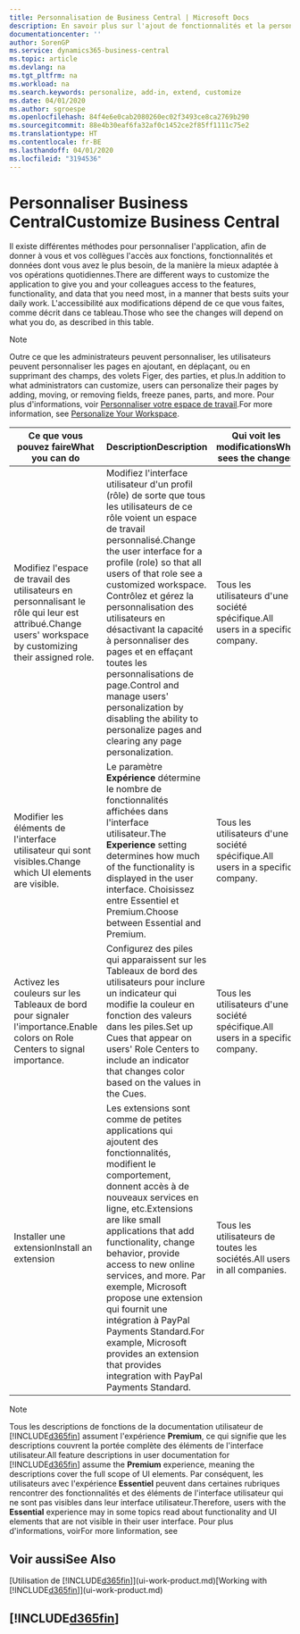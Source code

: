 ```yaml
---
title: Personnalisation de Business Central | Microsoft Docs
description: En savoir plus sur l'ajout de fonctionnalités et la personnalisation de Business Central.
documentationcenter: ''
author: SorenGP
ms.service: dynamics365-business-central
ms.topic: article
ms.devlang: na
ms.tgt_pltfrm: na
ms.workload: na
ms.search.keywords: personalize, add-in, extend, customize
ms.date: 04/01/2020
ms.author: sgroespe
ms.openlocfilehash: 84f4e6e0cab2080260ec02f3493ce8ca2769b290
ms.sourcegitcommit: 88e4b30eaf6fa32af0c1452ce2f85ff1111c75e2
ms.translationtype: HT
ms.contentlocale: fr-BE
ms.lasthandoff: 04/01/2020
ms.locfileid: "3194536"
---
```

# <a name="customize-business-central"></a><span data-ttu-id="1b908-103">Personnaliser Business Central</span><span class="sxs-lookup"><span data-stu-id="1b908-103">Customize Business Central</span></span>
<span data-ttu-id="1b908-104">Il existe différentes méthodes pour personnaliser l'application, afin de donner à vous et vos collègues l'accès aux fonctions, fonctionnalités et données dont vous avez le plus besoin, de la manière la mieux adaptée à vos opérations quotidiennes.</span><span class="sxs-lookup"><span data-stu-id="1b908-104">There are different ways to customize the application to give you and your colleagues access to the features, functionality, and data that you need most, in a manner that bests suits your daily work.</span></span> <span data-ttu-id="1b908-105">L'accessibilité aux modifications dépend de ce que vous faites, comme décrit dans ce tableau.</span><span class="sxs-lookup"><span data-stu-id="1b908-105">Those who see the changes will depend on what you do, as described in this table.</span></span>

> [!NOTE]
> <span data-ttu-id="1b908-106">Outre ce que les administrateurs peuvent personnaliser, les utilisateurs peuvent personnaliser les pages en ajoutant, en déplaçant, ou en supprimant des champs, des volets Figer, des parties, et plus.</span><span class="sxs-lookup"><span data-stu-id="1b908-106">In addition to what administrators can customize, users can personalize their pages by adding, moving, or removing fields, freeze panes, parts, and more.</span></span> <span data-ttu-id="1b908-107">Pour plus d'informations, voir [Personnaliser votre espace de travail](ui-personalization-user.md).</span><span class="sxs-lookup"><span data-stu-id="1b908-107">For more information, see [Personalize Your Workspace](ui-personalization-user.md).</span></span>

| <span data-ttu-id="1b908-108">Ce que vous pouvez faire</span><span class="sxs-lookup"><span data-stu-id="1b908-108">What you can do</span></span>    |  <span data-ttu-id="1b908-109">Description</span><span class="sxs-lookup"><span data-stu-id="1b908-109">Description</span></span>  |  <span data-ttu-id="1b908-110">Qui voit les modifications</span><span class="sxs-lookup"><span data-stu-id="1b908-110">Who sees the changes</span></span>  |  <span data-ttu-id="1b908-111">Plus d'informations</span><span class="sxs-lookup"><span data-stu-id="1b908-111">More information</span></span>  |
|-----|---------------|---------|-------|
|<span data-ttu-id="1b908-112">Modifiez l'espace de travail des utilisateurs en personnalisant le rôle qui leur est attribué.</span><span class="sxs-lookup"><span data-stu-id="1b908-112">Change users' workspace by customizing their assigned role.</span></span>|<span data-ttu-id="1b908-113">Modifiez l'interface utilisateur d'un profil (rôle) de sorte que tous les utilisateurs de ce rôle voient un espace de travail personnalisé.</span><span class="sxs-lookup"><span data-stu-id="1b908-113">Change the user interface for a profile (role) so that all users of that role see a customized workspace.</span></span> <span data-ttu-id="1b908-114">Contrôlez et gérez la personnalisation des utilisateurs en désactivant la capacité à personnaliser des pages et en effaçant toutes les personnalisations de page.</span><span class="sxs-lookup"><span data-stu-id="1b908-114">Control and manage users' personalization by disabling the ability to personalize pages and clearing any page personalization.</span></span>|<span data-ttu-id="1b908-115">Tous les utilisateurs d'une société spécifique.</span><span class="sxs-lookup"><span data-stu-id="1b908-115">All users in a specific company.</span></span>|[<span data-ttu-id="1b908-116">Personnaliser les pages pour les profils</span><span class="sxs-lookup"><span data-stu-id="1b908-116">Customize Pages for Profiles</span></span>](ui-personalization-manage.md)|
|<span data-ttu-id="1b908-117">Modifier les éléments de l'interface utilisateur qui sont visibles.</span><span class="sxs-lookup"><span data-stu-id="1b908-117">Change which UI elements are visible.</span></span>|<span data-ttu-id="1b908-118">Le paramètre **Expérience** détermine le nombre de fonctionnalités affichées dans l'interface utilisateur.</span><span class="sxs-lookup"><span data-stu-id="1b908-118">The **Experience** setting determines how much of the functionality is displayed in the user interface.</span></span> <span data-ttu-id="1b908-119">Choisissez entre Essentiel et Premium.</span><span class="sxs-lookup"><span data-stu-id="1b908-119">Choose between Essential and Premium.</span></span>|<span data-ttu-id="1b908-120">Tous les utilisateurs d'une société spécifique.</span><span class="sxs-lookup"><span data-stu-id="1b908-120">All users in a specific company.</span></span>|[<span data-ttu-id="1b908-121">Modifier les fonctionnalités affichées</span><span class="sxs-lookup"><span data-stu-id="1b908-121">Change Which Features are Displayed</span></span>](ui-experiences.md)|
|<span data-ttu-id="1b908-122">Activez les couleurs sur les Tableaux de bord pour signaler l'importance.</span><span class="sxs-lookup"><span data-stu-id="1b908-122">Enable colors on Role Centers to signal importance.</span></span>|<span data-ttu-id="1b908-123">Configurez des piles qui apparaissent sur les Tableaux de bord des utilisateurs pour inclure un indicateur qui modifie la couleur en fonction des valeurs dans les piles.</span><span class="sxs-lookup"><span data-stu-id="1b908-123">Set up Cues that appear on users' Role Centers to include an indicator that changes color based on the values in the Cues.</span></span>|<span data-ttu-id="1b908-124">Tous les utilisateurs d'une société spécifique.</span><span class="sxs-lookup"><span data-stu-id="1b908-124">All users in a specific company.</span></span>|[<span data-ttu-id="1b908-125">Configurer un indicateur coloré sur des piles</span><span class="sxs-lookup"><span data-stu-id="1b908-125">Set Up a Colored Indicator on Cues</span></span>](admin-how-set-up-colored-indicator-on-cues.md)|
|<span data-ttu-id="1b908-126">Installer une extension</span><span class="sxs-lookup"><span data-stu-id="1b908-126">Install an extension</span></span>|<span data-ttu-id="1b908-127">Les extensions sont comme de petites applications qui ajoutent des fonctionnalités, modifient le comportement, donnent accès à de nouveaux services en ligne, etc.</span><span class="sxs-lookup"><span data-stu-id="1b908-127">Extensions are like small applications that add functionality, change behavior, provide access to new online services, and more.</span></span> <span data-ttu-id="1b908-128">Par exemple, Microsoft propose une extension qui fournit une intégration à PayPal Payments Standard.</span><span class="sxs-lookup"><span data-stu-id="1b908-128">For example, Microsoft provides an extension that provides integration with PayPal Payments Standard.</span></span>|<span data-ttu-id="1b908-129">Tous les utilisateurs de toutes les sociétés.</span><span class="sxs-lookup"><span data-stu-id="1b908-129">All users in all companies.</span></span>|[<span data-ttu-id="1b908-130">Personnalisation à l'aide d'extensions</span><span class="sxs-lookup"><span data-stu-id="1b908-130">Customizing Using Extensions</span></span>](ui-extensions.md)|
> [!NOTE]
> <span data-ttu-id="1b908-131">Tous les descriptions de fonctions de la documentation utilisateur de [!INCLUDE[d365fin](includes/d365fin_md.md)] assument l'expérience **Premium**, ce qui signifie que les descriptions couvrent la portée complète des éléments de l'interface utilisateur.</span><span class="sxs-lookup"><span data-stu-id="1b908-131">All feature descriptions in user documentation for [!INCLUDE[d365fin](includes/d365fin_md.md)] assume the **Premium** experience, meaning the descriptions cover the full scope of UI elements.</span></span> <span data-ttu-id="1b908-132">Par conséquent, les utilisateurs avec l'expérience **Essentiel** peuvent dans certaines rubriques rencontrer des fonctionnalités et des éléments de l'interface utilisateur qui ne sont pas visibles dans leur interface utilisateur.</span><span class="sxs-lookup"><span data-stu-id="1b908-132">Therefore, users with the **Essential** experience may in some topics read about functionality and UI elements that are not visible in their user interface.</span></span> <span data-ttu-id="1b908-133">Pour plus d'informations, voir</span><span class="sxs-lookup"><span data-stu-id="1b908-133">For more linformation, see</span></span>

## <a name="see-also"></a><span data-ttu-id="1b908-134">Voir aussi</span><span class="sxs-lookup"><span data-stu-id="1b908-134">See Also</span></span>
<span data-ttu-id="1b908-135">[Utilisation de [!INCLUDE[d365fin](includes/d365fin_md.md)]](ui-work-product.md)</span><span class="sxs-lookup"><span data-stu-id="1b908-135">[Working with [!INCLUDE[d365fin](includes/d365fin_md.md)]](ui-work-product.md)</span></span>  

## [!INCLUDE[d365fin](includes/free_trial_md.md)]  
